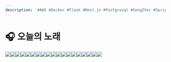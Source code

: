 ```yaml
---
description: '#AWS #Docker #Flask #Next.js #Postgresql #Song2Vec #Spring #추천시스템'
---
```


# 🎧 오늘의 노래

![](<../../../.gitbook/assets/Spotted 오늘의노래\_페이지\_01.png>)![](<../../../.gitbook/assets/Spotted 오늘의노래\_페이지\_02.png>)![](<../../../.gitbook/assets/Spotted 오늘의노래\_페이지\_03.png>)![](<../../../.gitbook/assets/Spotted 오늘의노래\_페이지\_04.png>)![](<../../../.gitbook/assets/Spotted 오늘의노래\_페이지\_05.png>)![](<../../../.gitbook/assets/Spotted 오늘의노래\_페이지\_06.png>)![](<../../../.gitbook/assets/Spotted 오늘의노래\_페이지\_07.png>)![](<../../../.gitbook/assets/Spotted 오늘의노래\_페이지\_08.png>)![](<../../../.gitbook/assets/Spotted 오늘의노래\_페이지\_09.png>)![](<../../../.gitbook/assets/Spotted 오늘의노래\_페이지\_10.png>)![](<../../../.gitbook/assets/Spotted 오늘의노래\_페이지\_11.png>)![](<../../../.gitbook/assets/Spotted 오늘의노래\_페이지\_12.png>)![](<../../../.gitbook/assets/Spotted 오늘의노래\_페이지\_13.png>)![](<../../../.gitbook/assets/Spotted 오늘의노래\_페이지\_14.png>)![](<../../../.gitbook/assets/Spotted 오늘의노래\_페이지\_15.png>)![](<../../../.gitbook/assets/Spotted 오늘의노래\_페이지\_16.png>)![](<../../../.gitbook/assets/Spotted 오늘의노래\_페이지\_17.png>)![](<../../../.gitbook/assets/Spotted 오늘의노래\_페이지\_18.png>)![](<../../../.gitbook/assets/Spotted 오늘의노래\_페이지\_19.png>)
